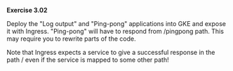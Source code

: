 **Exercise 3.02**

 Deploy the "Log output" and "Ping-pong" applications into GKE and expose it with Ingress.
"Ping-pong" will have to respond from /pingpong path. This may require you to rewrite parts of the code.

Note that Ingress expects a service to give a successful response in the path / even if the service is mapped to some other path!
